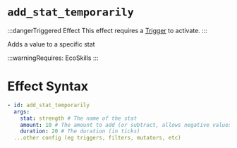 # `add_stat_temporarily`
:::dangerTriggered Effect
This effect requires a [Trigger](https://plugins.auxilor.io/effects/all-triggers) to activate.
:::

Adds a value to a specific stat

:::warningRequires:
EcoSkills
:::

# Effect Syntax
```yaml
- id: add_stat_temporarily
  args:
    stat: strength # The name of the stat
    amount: 10 # The amount to add (or subtract, allows negative values)
    duration: 20 # The duration (in ticks)
  ...other config (eg triggers, filters, mutators, etc)
```
